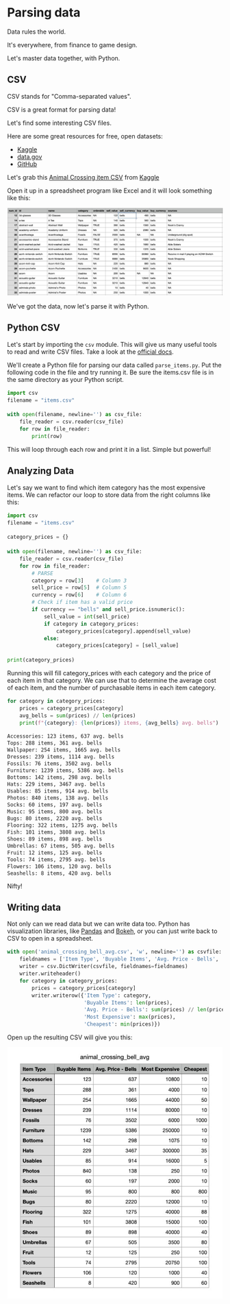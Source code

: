 # Parsing data

Data rules the world.

It's everywhere, from finance to game design.

Let's master data together, with Python.

## CSV

CSV stands for "Comma-separated values".

CSV is a great format for parsing data!

Let's find some interesting CSV files.

Here are some great resources for free, open datasets:

* [Kaggle](https://www.kaggle.com/datasets)
* [data.gov](https://catalog.data.gov/dataset)
* [GitHub](https://github.com/datasets)

Let's grab this [Animal Crossing item CSV](items.csv) from [Kaggle](https://www.kaggle.com/jessemostipak/animal-crossing)

Open it up in a spreadsheet program like Excel and it will look something like this:

![Animal Crossing Items](img/animal_crossing_spreadsheet.jpg)

We've got the data, now let's parse it with Python.

## Python CSV

Let's start by importing the `csv` module. This will give us many useful tools to read and write CSV files. Take a look at the [official docs](https://docs.python.org/3/library/csv.html).

We'll create a Python file for parsing our data called `parse_items.py`. Put the following code in the file and try running it. Be sure the items.csv file is in the same directory as your Python script.

```python
import csv
filename = "items.csv"

with open(filename, newline='') as csv_file:
    file_reader = csv.reader(csv_file)
    for row in file_reader:
        print(row)
```

This will loop through each row and print it in a list. Simple but powerful!

## Analyzing Data

Let's say we want to find which item category has the most expensive items. We can refactor our loop to store data from the right columns like this:

```python
import csv
filename = "items.csv"

category_prices = {}

with open(filename, newline='') as csv_file:
    file_reader = csv.reader(csv_file)
    for row in file_reader:
        # PARSE
        category = row[3]    # Column 3
        sell_price = row[5]  # Column 5
        currency = row[6]    # Column 6
        # Check if item has a valid price
        if currency == "bells" and sell_price.isnumeric():
            sell_value = int(sell_price)
            if category in category_prices:
                category_prices[category].append(sell_value)
            else:
                category_prices[category] = [sell_value]

print(category_prices)
```

Running this will fill category_prices with each category and the price of each item in that category. We can use that to determine the average cost of each item, and the number of purchasable items in each item category.

```python
for category in category_prices:
    prices = category_prices[category]
    avg_bells = sum(prices) // len(prices)
    print(f"{category}: {len(prices)} items, {avg_bells} avg. bells")
```

```
Accessories: 123 items, 637 avg. bells
Tops: 288 items, 361 avg. bells
Wallpaper: 254 items, 1665 avg. bells
Dresses: 239 items, 1114 avg. bells
Fossils: 76 items, 3502 avg. bells
Furniture: 1239 items, 5386 avg. bells
Bottoms: 142 items, 298 avg. bells
Hats: 229 items, 3467 avg. bells
Usables: 85 items, 914 avg. bells
Photos: 840 items, 138 avg. bells
Socks: 60 items, 197 avg. bells
Music: 95 items, 800 avg. bells
Bugs: 80 items, 2220 avg. bells
Flooring: 322 items, 1275 avg. bells
Fish: 101 items, 3808 avg. bells
Shoes: 89 items, 898 avg. bells
Umbrellas: 67 items, 505 avg. bells
Fruit: 12 items, 125 avg. bells
Tools: 74 items, 2795 avg. bells
Flowers: 106 items, 120 avg. bells
Seashells: 8 items, 420 avg. bells
```

Nifty!

## Writing data

Not only can we read data but we can write data too. Python has visualization libraries, like [Pandas](https://pandas.pydata.org/) and [Bokeh](https://docs.bokeh.org/en/latest/index.html), or you can just write back to CSV to open in a spreadsheet.

```python
with open('animal_crossing_bell_avg.csv', 'w', newline='') as csvfile:
    fieldnames = ['Item Type', 'Buyable Items', 'Avg. Price - Bells', 'Most Expensive', 'Cheapest']
    writer = csv.DictWriter(csvfile, fieldnames=fieldnames)
    writer.writeheader()
    for category in category_prices:
        prices = category_prices[category]
        writer.writerow({'Item Type': category,
                         'Buyable Items': len(prices),
                         'Avg. Price - Bells': sum(prices) // len(prices),
                         'Most Expensive': max(prices),
                         'Cheapest': min(prices)})
```

Open up the resulting CSV will give you this:

![Animal Crossing Bell Average](img/animal_crossing_bell_avg.jpg)

